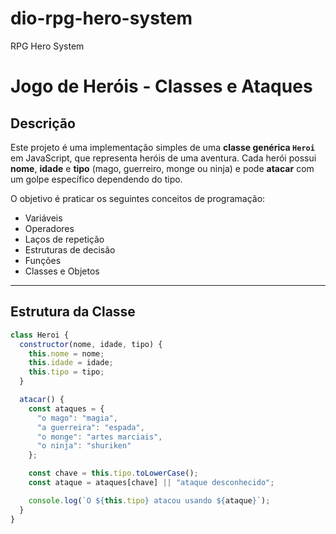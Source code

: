 # dio-rpg-hero-system
RPG Hero System
# Jogo de Heróis - Classes e Ataques

## Descrição
Este projeto é uma implementação simples de uma **classe genérica `Heroi`** em JavaScript, que representa heróis de uma aventura. Cada herói possui **nome**, **idade** e **tipo** (mago, guerreiro, monge ou ninja) e pode **atacar** com um golpe específico dependendo do tipo.

O objetivo é praticar os seguintes conceitos de programação:
- Variáveis
- Operadores
- Laços de repetição
- Estruturas de decisão
- Funções
- Classes e Objetos

---

## Estrutura da Classe

```javascript
class Heroi {
  constructor(nome, idade, tipo) {
    this.nome = nome;
    this.idade = idade;
    this.tipo = tipo;
  }

  atacar() {
    const ataques = {
      "o mago": "magia",
      "a guerreira": "espada",
      "o monge": "artes marciais",
      "o ninja": "shuriken"
    };

    const chave = this.tipo.toLowerCase();
    const ataque = ataques[chave] || "ataque desconhecido";

    console.log(`O ${this.tipo} atacou usando ${ataque}`);
  }
}